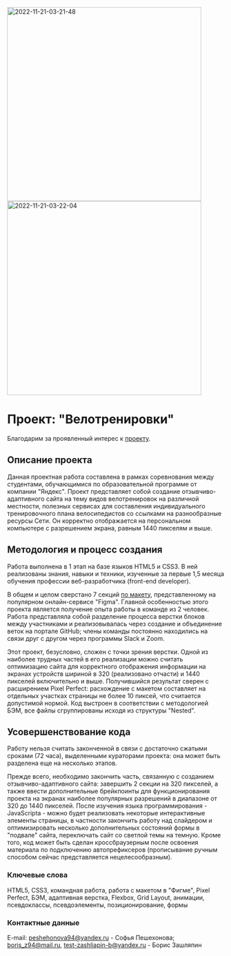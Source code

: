 <div>
  <a href="https://ibb.co/thNMvD4"><img src="https://i.ibb.co/MhjDt7s/2022-11-21-03-21-48.png" alt="2022-11-21-03-21-48" border="0" width="450"></a>
  <a href="https://ibb.co/PDbq9sR"><img src="https://i.ibb.co/9ZfQVmJ/2022-11-21-03-22-04.png" alt="2022-11-21-03-22-04" border="0" width="450"></a>
</div>

# Проект: "Велотренировки"
Благодарим за проявленный интерес к [проекту](https://elrouss.github.io/competitive-project-team-1/).
## Описание проекта
Данная проектная работа составлена в рамках соревнования между студентами, обучающимися по образовательной программе от компании "Яндекс". Проект представляет собой создание отзывчиво-адаптивного сайта на тему видов велотренировок на различной местности, полезных сервисах для составления индивидуального тренировочного плана велосипедистов со ссылками на разнообразные ресурсы Сети. Он корректно отображается на персональном компьютере с разрешением экрана, равным 1440 пикселям и выше.
## Методология и процесс создания
Работа выполнена в 1 этап на базе языков HTML5 и CSS3. В ней реализованы знания, навыки и техники, изученные за первые 1,5 месяца обучения профессии веб-разработчика (front-end developer).

В общем и целом сверстано 7 секций [по макету](https://www.figma.com/file/G3UWFlQmNtNs67751YiDH2/Month-of-Landings_external-link?node-id=2%3A7), представленному на популярном онлайн-сервисе "Figma". Главной особенностью этого проекта является получение опыта работы в команде из 2 человек. Работа представляла собой разделение процесса верстки блоков между участниками и реализовывалась через создание и объединение веток на портале GitHub; члены команды постоянно находились на связи друг с другом через программы Slack и Zoom.

Этот проект, безусловно, сложен с точки зрения верстки. Одной из наиболее трудных частей в его реализации можно считать оптимизацию сайта для корректного отображения информации на экранах устройств шириной в 320 (реализовано отчасти) и 1440 пикселей включительно и выше. Получившийся результат сверен с расширением Pixel Perfect: расхождение с макетом составляет на отдельных участках страницы не более 10 пиксей, что считается допустимой нормой. Код выстроен в соответствии с методологией БЭМ, все файлы сгруппированы исходя из структуры "Nested".
## Усовершенствование кода
Работу нельзя считать законченной в связи с достаточно сжатыми сроками (72 часа), выделенными кураторами проекта: она может быть разделена еще на несколько этапов.

Прежде всего, необходимо закончить часть, связанную с созданием отзывчиво-адаптивного сайта: завершить 2 секции на 320 пикселей, а также ввести дополнительные брейкпоинты для функционирования проекта на экранах наиболее популярных разрешений в диапазоне от 320 до 1440 пикселей. После изучения языка программирования - JavaScripta - можно будет реализовать некоторые интерактивные элементы страницы, в частности закончить работу над слайдером и оптимизировать несколько дополнительных состояний формы в "подвале" сайта, переключать сайт со светлой темы на темную. Кроме того, код может быть сделан кроссбраузерным после освоения материала по подключению автопрефиксеров (прописывание ручным способом сейчас представляется нецелесообразным).
### Ключевые слова
HTML5, CSS3, командная работа, работа с макетом в "Фигме", Pixel Perfect, БЭМ, адаптивная верстка, Flexbox, Grid Layout, анимации, псевдоклассы, псевдоэлементы, позиционирование, формы
### Контактные данные
E-mail: peshehonova94@yandex.ru - Софья Пешехонова; boris_z94@mail.ru, test-zashliapin-b@yandex.ru - Борис Зашляпин
